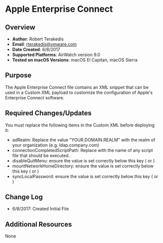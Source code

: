 # Apple Enterprise Connect

## Overview
- **Author**: Robert Terakedis
- **Email**: rterakedis@vmware.com
- **Date Created**: 6/8/2017
- **Supported Platforms**: AirWatch version 9.0
- **Tested on macOS Versions**: macOS El Capitan, macOS Sierra

## Purpose 
The Apple Enterprise Connect file contains an XML snippet that can be used in a Custom XML payload to customize the configuration of Apple's Enterprise Connect software.   

## Required Changes/Updates
You must replace the following items in the Custom XML before deploying it:
* adRealm:  Replace the value "YOUR.DOMAIN.REALM" with the realm of your organization (e.g. ldap.company.com)
* connectionCompletedScriptPath:  Replace with the name of any script file that should be executed.
* disableQuitMenu:  ensure the value is set correctly below this key (<true/> or <false/>)
* mountNetworkHomeDirectory:  ensure the value is set correctly below this key (<true/> or <false/>)
* syncLocalPassword:  ensure the value is set correctly below this key (<true/> or <false/>)

## Change Log
- 6/8/2017: Created Initial File


## Additional Resources
None